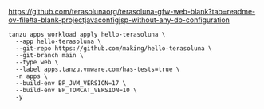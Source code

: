 https://github.com/terasolunaorg/terasoluna-gfw-web-blank?tab=readme-ov-file#a-blank-projectjavaconfigjsp-without-any-db-configuration

```
tanzu apps workload apply hello-terasoluna \
  --app hello-terasoluna \
  --git-repo https://github.com/making/hello-terasoluna \
  --git-branch main \
  --type web \
  --label apps.tanzu.vmware.com/has-tests=true \
  -n apps \
  --build-env BP_JVM_VERSION=17 \
  --build-env BP_TOMCAT_VERSION=10 \
  -y
```
